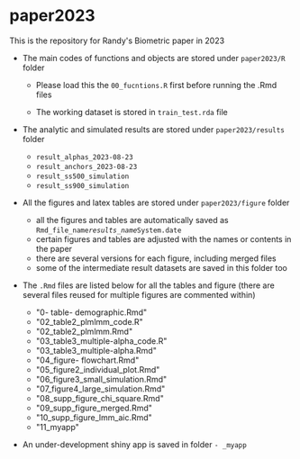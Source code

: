 # paper2023
This is the repository for Randy's Biometric paper in 2023

- The main codes of functions and objects are stored under `paper2023/R` folder

  - Please load this the `00_fucntions.R` first before running the .Rmd files
  
  - The working dataset is stored in `train_test.rda` file

- The analytic and simulated results are stored under `paper2023/results` folder

  - `result_alphas_2023-08-23` 
  - `result_anchors_2023-08-23`
  - `result_ss500_simulation`
  - `result_ss900_simulation`
  
- All the figures and latex tables are stored under `paper2023/figure` folder

  - all the figures and tables are automatically saved as `Rmd_file_name`_`results_name`_`System.date`
  - certain figures and tables are adjusted with the names or contents in the paper
  - there are several versions for each figure, including merged files
  - some of the intermediate result datasets are saved in this folder too
  
- The `.Rmd` files are listed below for all the tables and figure (there are several files reused for multiple figures are commented within)
  
  - "0- table- demographic.Rmd"      
  - "02_table2_plmlmm_code.R"
  - "02_table2_plmlmm.Rmd"           
  -  "03_table3_multiple-alpha_code.R"
  -  "03_table3_multiple-alpha.Rmd"   
  -  "04_figure- flowchart.Rmd"       
  -  "05_figure2_individual_plot.Rmd" 
  -  "06_figure3_small_simulation.Rmd"
  -  "07_figure4_large_simulation.Rmd"
  -  "08_supp_figure_chi_square.Rmd"  
  -  "09_supp_figure_merged.Rmd"      
  -  "10_supp_figure_lmm_aic.Rmd"     
  -  "11_myapp" 


- An under-development shiny app is saved in folder `- _myapp`

